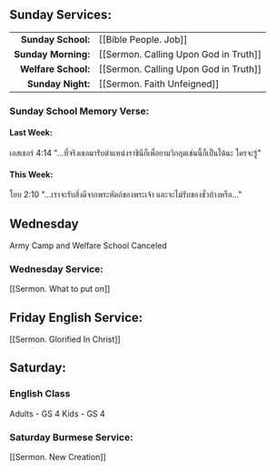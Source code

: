 ## Sunday Services:
| | |
| --:|:-- |
| **Sunday School:**  | [[Bible People. Job]]
| **Sunday Morning:** | [[Sermon. Calling Upon God in Truth]]
| **Welfare School:** | [[Sermon. Calling Upon God in Truth]]
| **Sunday Night:**   | [[Sermon. Faith Unfeigned]]

### Sunday School Memory Verse:
#### Last Week: 
เอสเธอร์ 4:14 "...ที่จริงเธอมารับตำแหน่งราชินีก็เพื่อยามวิกฤตเช่นนี้ก็เป็นได้นะ ใครจะรู้"
#### This Week:
โยบ 2:10 "...เราจะรับสิ่งดีจากพระหัตถ์ของพระเจ้า และจะไม่รับของชั่วบ้างหรือ..."
## Wednesday 
Army Camp and Welfare School Canceled
### Wednesday Service:
[[Sermon. What to put on]]
## Friday English Service:
[[Sermon. Glorified In Christ]]
## Saturday:
### English Class
Adults - GS 4
Kids - GS 4
### Saturday Burmese Service:
[[Sermon. New Creation]]